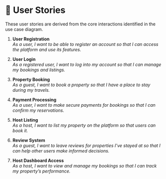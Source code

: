 # 📝 User Stories

These user stories are derived from the core interactions identified in the use case diagram.

1. **User Registration**  
   *As a user, I want to be able to register an account so that I can access the platform and use its features.*

2. **User Login**  
   *As a registered user, I want to log into my account so that I can manage my bookings and listings.*

3. **Property Booking**  
   *As a guest, I want to book a property so that I have a place to stay during my travels.*

4. **Payment Processing**  
   *As a user, I want to make secure payments for bookings so that I can confirm my reservations.*

5. **Host Listing**  
   *As a host, I want to list my property on the platform so that users can book it.*

6. **Review System**  
   *As a guest, I want to leave reviews for properties I’ve stayed at so that I can help other users make informed decisions.*

7. **Host Dashboard Access**  
   *As a host, I want to view and manage my bookings so that I can track my property’s performance.*
